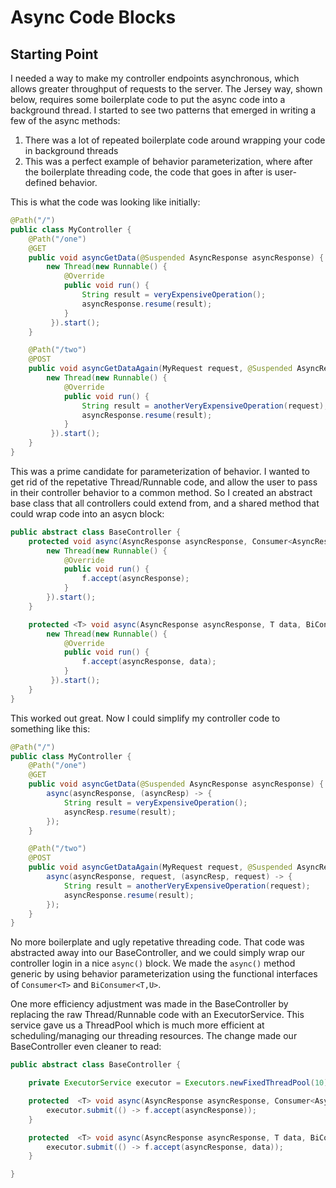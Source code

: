 # Async Code Blocks

## Starting Point

I needed a way to make my controller endpoints asynchronous, which allows greater throughput of requests to the server. The Jersey way, shown below, requires some boilerplate code to put the async code into a background thread. I started to see two patterns that emerged in writing a few of the async methods:

1. There was a lot of repeated boilerplate code around wrapping your code in background threads
2. This was a perfect example of behavior parameterization, where after the boilerplate threading code, the code that goes in after is user-defined behavior. 

This is what the code was looking like initially:

```java
@Path("/")
public class MyController {
    @Path("/one")
    @GET
    public void asyncGetData(@Suspended AsyncResponse asyncResponse) {
        new Thread(new Runnable() {
            @Override
            public void run() {
                String result = veryExpensiveOperation();
                asyncResponse.resume(result);
            }
         }).start();
    }

    @Path("/two")
    @POST
    public void asyncGetDataAgain(MyRequest request, @Suspended AsyncResponse asyncResponse) {
        new Thread(new Runnable() {
            @Override
            public void run() {
                String result = anotherVeryExpensiveOperation(request);
                asyncResponse.resume(result);
            }
         }).start();
    }
}
```

This was a prime candidate for parameterization of behavior. I wanted to get rid of the repetative Thread/Runnable code, and allow the user to pass in their controller behavior to a common method. So I created an abstract base class that all controllers could extend from, and a shared method that could wrap code into an asycn block:

```java
public abstract class BaseController {
    protected void async(AsyncResponse asyncResponse, Consumer<AsyncResponse> f) {
        new Thread(new Runnable() {
            @Override
            public void run() {
                f.accept(asyncResponse);
            }
        }).start();
    }

    protected <T> void async(AsyncResponse asyncResponse, T data, BiConsumer<AsyncResponse, T> f) {
        new Thread(new Runnable() {
            @Override
            public void run() {
                f.accept(asyncResponse, data);
            }
         }).start();
    }
}
```

This worked out great. Now I could simplify my controller code to something like this:

```java
@Path("/")
public class MyController {
    @Path("/one")
    @GET
    public void asyncGetData(@Suspended AsyncResponse asyncResponse) {
        async(asyncResponse, (asyncResp) -> {
            String result = veryExpensiveOperation();
            asyncResp.resume(result);
        });
    }

    @Path("/two")
    @POST
    public void asyncGetDataAgain(MyRequest request, @Suspended AsyncResponse asyncResponse) {
        async(asyncResponse, request, (asyncResp, request) -> {
            String result = anotherVeryExpensiveOperation(request);
            asyncResponse.resume(result);
        });
    }
}
```

No more boilerplate and ugly repetative threading code. That code was abstracted away into our BaseController, and we could simply wrap our controller login in a nice `async()` block. We made the `async()` method generic by using behavior parameterization using the functional interfaces of `Consumer<T>` and `BiConsumer<T,U>`. 

One more efficiency adjustment was made in the BaseController by replacing the raw Thread/Runnable code with an ExecutorService. This service gave us a ThreadPool which is much more efficient at scheduling/managing our threading resources. The change made our BaseController even cleaner to read:

```java
public abstract class BaseController {

    private ExecutorService executor = Executors.newFixedThreadPool(10);

    protected  <T> void async(AsyncResponse asyncResponse, Consumer<AsyncResponse> f) {
        executor.submit(() -> f.accept(asyncResponse));
    }

    protected  <T> void async(AsyncResponse asyncResponse, T data, BiConsumer<AsyncResponse, T> f) {
        executor.submit(() -> f.accept(asyncResponse, data));
    }

}
```
